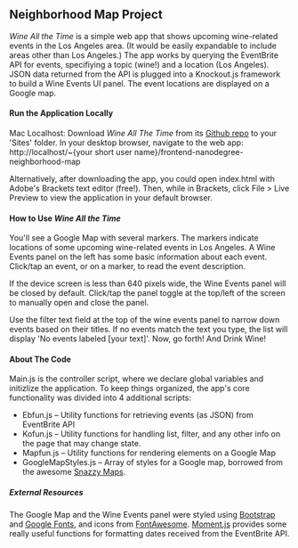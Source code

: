 ## Neighborhood Map Project
*Wine All the Time* is a simple web app that shows upcoming wine-related events in the Los Angeles area. (It would be easily expandable to include areas other than Los Angeles.) The app works by querying the EventBrite API for events, specifiying a topic (wine!) and a location (Los Angeles). JSON data returned from the API is plugged into a Knockout.js framework to build a Wine Events UI panel. The event locations are displayed on a Google map.

#### Run the Application Locally
Mac Localhost: Download *Wine All The Time* from its [Github repo](https://github.com/computershawn/frontend-nanodegree-neighborhood-map) to your 'Sites' folder. In your desktop browser, navigate to the web app: http://localhost/~{your short user name}/frontend-nanodegree-neighborhood-map

Alternatively, after downloading the app, you could open index.html with Adobe's Brackets text editor (free!). Then, while in Brackets, click File > Live Preview to view the application in your default browser.

#### How to Use *Wine All the Time*
You'll see a Google Map with several markers. The markers indicate locations of some upcoming wine-related events in Los Angeles. A Wine Events panel on the left has some basic information about each event. Click/tap an event, or on a marker, to read the event description.

If the device screen is less than 640 pixels wide, the Wine Events panel will be closed by default. Click/tap the panel toggle at the top/left of the screen to manually open and close the panel.

Use the filter text field at the top of the wine events panel to narrow down events based on their titles. If no events match the text you type, the list will display 'No events labeled [your text]'. Now, go forth! And Drink Wine!

#### About The Code
Main.js is the controller script, where we declare global variables and initizlize the application. To keep things organized, the app's core functionality was divided into 4 additional scripts:
* Ebfun.js – Utility functions for retrieving events (as JSON) from EventBrite API
* Kofun.js  – Utility functions for handling list, filter, and any other info on the page that may change state.
* Mapfun.js – Utility functions for rendering elements on a Google Map
* GoogleMapStyles.js – Array of styles for a Google map, borrowed from the awesome [Snazzy Maps](http://snazzymaps.com/).

##### External Resources
The Google Map and the Wine Events panel were styled using [Bootstrap](http://getbootstrap.com/) and [Google Fonts](https://www.google.com/fonts), and icons from [FontAwesome](https://fortawesome.github.io/Font-Awesome/). [Moment.js](http:momentjs.com) provides some really useful functions for formatting dates received from the EventBrite API.